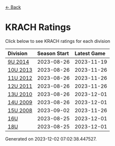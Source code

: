[<- Back](../readme.md)
# KRACH Ratings
Click below to see KRACH ratings for each division

| Division | Season Start | Latest Game |
| :-- | :-- | :-- |
| [9U 2014](9U-2014-ratings.md) | 2023-08-26 | 2023-11-19 |
| [10U 2013](10U-2013-ratings.md) | 2023-08-26 | 2023-11-26 |
| [11U 2012](11U-2012-ratings.md) | 2023-08-26 | 2023-11-26 |
| [12U 2011](12U-2011-ratings.md) | 2023-08-26 | 2023-11-26 |
| [13U 2010](13U-2010-ratings.md) | 2023-08-26 | 2023-12-01 |
| [14U 2009](14U-2009-ratings.md) | 2023-08-26 | 2023-12-01 |
| [15U 2008](15U-2008-ratings.md) | 2023-09-02 | 2023-11-26 |
| [16U](16U-ratings.md) | 2023-08-25 | 2023-12-01 |
| [18U](18U-ratings.md) | 2023-08-25 | 2023-12-01 |

Generated on 2023-12-02 07:02:38.447527.
